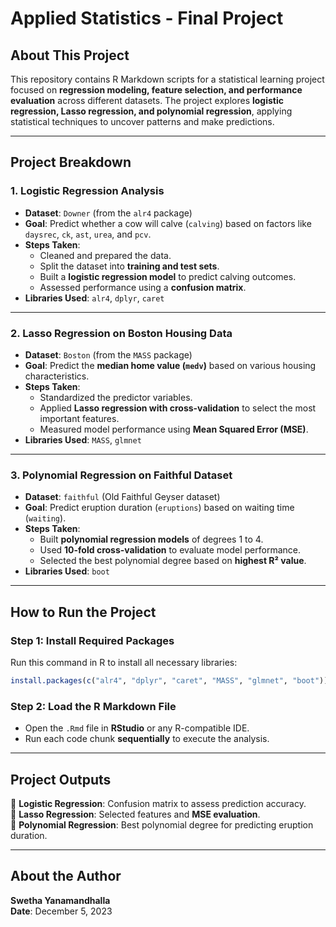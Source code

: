 # **Applied Statistics - Final Project**  

## **About This Project**  
This repository contains R Markdown scripts for a statistical learning project focused on **regression modeling, feature selection, and performance evaluation** across different datasets. The project explores **logistic regression, Lasso regression, and polynomial regression**, applying statistical techniques to uncover patterns and make predictions.  

---

## **Project Breakdown**  

###  **1. Logistic Regression Analysis**  
- **Dataset**: `Downer` (from the `alr4` package)  
- **Goal**: Predict whether a cow will calve (`calving`) based on factors like `daysrec`, `ck`, `ast`, `urea`, and `pcv`.  
- **Steps Taken**:  
  - Cleaned and prepared the data.  
  - Split the dataset into **training and test sets**.  
  - Built a **logistic regression model** to predict calving outcomes.  
  - Assessed performance using a **confusion matrix**.  
- **Libraries Used**: `alr4`, `dplyr`, `caret`  

---

###  **2. Lasso Regression on Boston Housing Data**  
- **Dataset**: `Boston` (from the `MASS` package)  
- **Goal**: Predict the **median home value (`medv`)** based on various housing characteristics.  
- **Steps Taken**:  
  - Standardized the predictor variables.  
  - Applied **Lasso regression with cross-validation** to select the most important features.  
  - Measured model performance using **Mean Squared Error (MSE)**.  
- **Libraries Used**: `MASS`, `glmnet`  

---

###  **3. Polynomial Regression on Faithful Dataset**  
- **Dataset**: `faithful` (Old Faithful Geyser dataset)  
- **Goal**: Predict eruption duration (`eruptions`) based on waiting time (`waiting`).  
- **Steps Taken**:  
  - Built **polynomial regression models** of degrees 1 to 4.  
  - Used **10-fold cross-validation** to evaluate model performance.  
  - Selected the best polynomial degree based on **highest R² value**.  
- **Libraries Used**: `boot`  

---

## **How to Run the Project**  
###  **Step 1: Install Required Packages**  
Run this command in R to install all necessary libraries:  
```r
install.packages(c("alr4", "dplyr", "caret", "MASS", "glmnet", "boot"))
```

###  **Step 2: Load the R Markdown File**  
- Open the `.Rmd` file in **RStudio** or any R-compatible IDE.  
- Run each code chunk **sequentially** to execute the analysis.  

---

## **Project Outputs**  
🔹 **Logistic Regression**: Confusion matrix to assess prediction accuracy.  
🔹 **Lasso Regression**: Selected features and **MSE evaluation**.  
🔹 **Polynomial Regression**: Best polynomial degree for predicting eruption duration.  

---

## **About the Author**  
**Swetha Yanamandhalla**  
**Date**: December 5, 2023  

